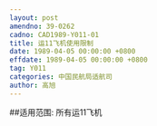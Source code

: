 ```yaml
---
layout: post
amendno: 39-0262
cadno: CAD1989-Y011-01
title: 运11飞机使用限制
date: 1989-04-05 00:00:00 +0800
effdate: 1989-04-05 00:00:00 +0800
tag: Y011
categories: 中国民航局适航司
author: 高旭
---
```


##适用范围:
所有运11飞机

